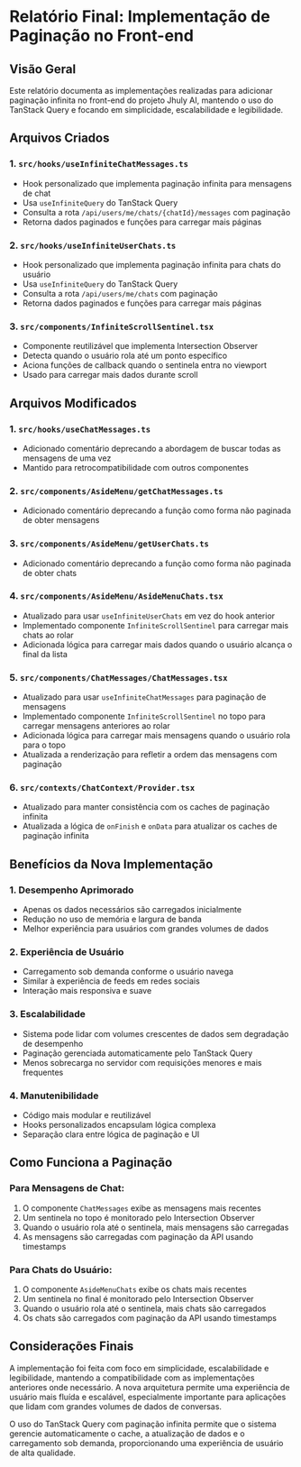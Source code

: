 # Relatório Final: Implementação de Paginação no Front-end

## Visão Geral

Este relatório documenta as implementações realizadas para adicionar paginação infinita no front-end do projeto Jhuly AI, mantendo o uso do TanStack Query e focando em simplicidade, escalabilidade e legibilidade.

## Arquivos Criados

### 1. `src/hooks/useInfiniteChatMessages.ts`
- Hook personalizado que implementa paginação infinita para mensagens de chat
- Usa `useInfiniteQuery` do TanStack Query
- Consulta a rota `/api/users/me/chats/{chatId}/messages` com paginação
- Retorna dados paginados e funções para carregar mais páginas

### 2. `src/hooks/useInfiniteUserChats.ts`
- Hook personalizado que implementa paginação infinita para chats do usuário
- Usa `useInfiniteQuery` do TanStack Query
- Consulta a rota `/api/users/me/chats` com paginação
- Retorna dados paginados e funções para carregar mais páginas

### 3. `src/components/InfiniteScrollSentinel.tsx`
- Componente reutilizável que implementa Intersection Observer
- Detecta quando o usuário rola até um ponto específico
- Aciona funções de callback quando o sentinela entra no viewport
- Usado para carregar mais dados durante scroll

## Arquivos Modificados

### 1. `src/hooks/useChatMessages.ts`
- Adicionado comentário deprecando a abordagem de buscar todas as mensagens de uma vez
- Mantido para retrocompatibilidade com outros componentes

### 2. `src/components/AsideMenu/getChatMessages.ts`
- Adicionado comentário deprecando a função como forma não paginada de obter mensagens

### 3. `src/components/AsideMenu/getUserChats.ts`
- Adicionado comentário deprecando a função como forma não paginada de obter chats

### 4. `src/components/AsideMenu/AsideMenuChats.tsx`
- Atualizado para usar `useInfiniteUserChats` em vez do hook anterior
- Implementado componente `InfiniteScrollSentinel` para carregar mais chats ao rolar
- Adicionada lógica para carregar mais dados quando o usuário alcança o final da lista

### 5. `src/components/ChatMessages/ChatMessages.tsx`
- Atualizado para usar `useInfiniteChatMessages` para paginação de mensagens
- Implementado componente `InfiniteScrollSentinel` no topo para carregar mensagens anteriores ao rolar
- Adicionada lógica para carregar mais mensagens quando o usuário rola para o topo
- Atualizada a renderização para refletir a ordem das mensagens com paginação

### 6. `src/contexts/ChatContext/Provider.tsx`
- Atualizado para manter consistência com os caches de paginação infinita
- Atualizada a lógica de `onFinish` e `onData` para atualizar os caches de paginação infinita

## Benefícios da Nova Implementação

### 1. Desempenho Aprimorado
- Apenas os dados necessários são carregados inicialmente
- Redução no uso de memória e largura de banda
- Melhor experiência para usuários com grandes volumes de dados

### 2. Experiência de Usuário
- Carregamento sob demanda conforme o usuário navega
- Similar à experiência de feeds em redes sociais
- Interação mais responsiva e suave

### 3. Escalabilidade
- Sistema pode lidar com volumes crescentes de dados sem degradação de desempenho
- Paginação gerenciada automaticamente pelo TanStack Query
- Menos sobrecarga no servidor com requisições menores e mais frequentes

### 4. Manutenibilidade
- Código mais modular e reutilizável
- Hooks personalizados encapsulam lógica complexa
- Separação clara entre lógica de paginação e UI

## Como Funciona a Paginação

### Para Mensagens de Chat:
1. O componente `ChatMessages` exibe as mensagens mais recentes
2. Um sentinela no topo é monitorado pelo Intersection Observer
3. Quando o usuário rola até o sentinela, mais mensagens são carregadas
4. As mensagens são carregadas com paginação da API usando timestamps

### Para Chats do Usuário:
1. O componente `AsideMenuChats` exibe os chats mais recentes
2. Um sentinela no final é monitorado pelo Intersection Observer
3. Quando o usuário rola até o sentinela, mais chats são carregados
4. Os chats são carregados com paginação da API usando timestamps

## Considerações Finais

A implementação foi feita com foco em simplicidade, escalabilidade e legibilidade, mantendo a compatibilidade com as implementações anteriores onde necessário. A nova arquitetura permite uma experiência de usuário mais fluída e escalável, especialmente importante para aplicações que lidam com grandes volumes de dados de conversas.

O uso do TanStack Query com paginação infinita permite que o sistema gerencie automaticamente o cache, a atualização de dados e o carregamento sob demanda, proporcionando uma experiência de usuário de alta qualidade.